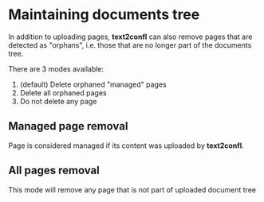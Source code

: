 # Maintaining documents tree

In addition to uploading pages, **text2confl** can also remove pages that are detected as "orphans", i.e. those that are no
longer part of the documents tree.

There are 3 modes available:

1. (default) Delete orphaned "managed" pages
2. Delete all orphaned pages
3. Do not delete any page

## Managed page removal

Page is considered managed if its content was uploaded by **text2confl**.

## All pages removal

This mode will remove any page that is not part of uploaded document tree

